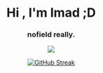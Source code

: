 <h1 align="center" >Hi , I'm Imad ;D</h1>
<h3 align="center" >nofield really.</h3>

<p align="center"> <img src="https://komarev.com/ghpvc/?username=nof1eld&label=Visitors&color=5de2e7&style=flat-square" /> </p>


<p align="center"> <a href="https://git.io/streak-stats"><img src="https://github-readme-streak-stats-nine-fawn.vercel.app?user=nof1eld&theme=black-ice&hide_border=true&card_width=700" alt="GitHub Streak" /></a></p>